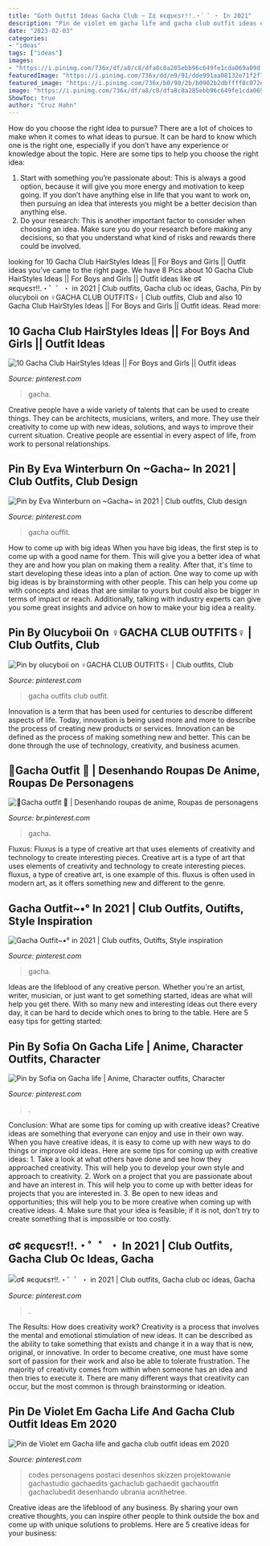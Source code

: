 ```yaml
---
title: "Goth Outfit Ideas Gacha Club ~ Σ¢ яєqυєѕт!!.・゜゜・ In 2021"
description: "Pin de violet em gacha life and gacha club outfit ideas em 2020"
date: "2023-02-03"
categories:
- "ideas"
tags: ["ideas"]
images:
- "https://i.pinimg.com/736x/df/a8/c8/dfa8c8a285ebb96c649fe1cda069a09d.jpg"
featuredImage: "https://i.pinimg.com/736x/dd/e9/91/dde991aa08132e71f2f74ceff552d257.jpg"
featured_image: "https://i.pinimg.com/736x/b0/90/2b/b0902b2dbffff8c072efbe1b1fa0cb4c.jpg"
image: "https://i.pinimg.com/736x/df/a8/c8/dfa8c8a285ebb96c649fe1cda069a09d.jpg"
ShowToc: true
author: "Cruz Hahn"
---
```



How do you choose the right idea to pursue?
There are a lot of choices to make when it comes to what ideas to pursue. It can be hard to know which one is the right one, especially if you don’t have any experience or knowledge about the topic. Here are some tips to help you choose the right idea: 
1. Start with something you’re passionate about: This is always a good option, because it will give you more energy and motivation to keep going. If you don’t have anything else in life that you want to work on, then pursuing an idea that interests you might be a better decision than anything else. 
2. Do your research: This is another important factor to consider when choosing an idea. Make sure you do your research before making any decisions, so that you understand what kind of risks and rewards there could be involved. 

	

		
looking for 10 Gacha Club HairStyles Ideas || For Boys and Girls || Outfit ideas you've came to the right page. We have 8 Pics about 10 Gacha Club HairStyles Ideas || For Boys and Girls || Outfit ideas like σ¢ яєqυєѕт!!.・゜゜・ in 2021 | Club outfits, Gacha club oc ideas, Gacha, Pin by olucyboii on ‍♀️GACHA CLUB OUTFITS‍♀️ | Club outfits, Club and also 10 Gacha Club HairStyles Ideas || For Boys and Girls || Outfit ideas. Read more:
		
    
## 10 Gacha Club HairStyles Ideas || For Boys And Girls || Outfit Ideas

<img loading=lazy src="https://i.pinimg.com/736x/dd/e9/91/dde991aa08132e71f2f74ceff552d257.jpg" onerror="this.onerror=null;this.src='https://tse2.mm.bing.net/th?id=OIP.J_E4BUD-XckIdLlch09-zgHaFj&amp;pid=15.1';" alt="10 Gacha Club HairStyles Ideas || For Boys and Girls || Outfit ideas">

_Source: pinterest.com_

>gacha. 

	

Creative people have a wide variety of talents that can be used to create things. They can be architects, musicians, writers, and more. They use their creativity to come up with new ideas, solutions, and ways to improve their current situation. Creative people are essential in every aspect of life, from work to personal relationships.

    
## Pin By Eva Winterburn On ~Gacha~ In 2021 | Club Outfits, Club Design

<img loading=lazy src="https://i.pinimg.com/736x/a2/6f/e6/a26fe621ae57ada1dc0726b9643b6695.jpg" onerror="this.onerror=null;this.src='https://tse1.mm.bing.net/th?id=OIP.YHLZWe735bNjvxxBDRWYVQHaHa&amp;pid=15.1';" alt="Pin by Eva Winterburn on ~Gacha~ in 2021 | Club outfits, Club design">

_Source: pinterest.com_

>gacha ouffit. 

	

How to come up with big ideas
When you have big ideas, the first step is to come up with a good name for them. This will give you a better idea of what they are and how you plan on making them a reality. After that, it's time to start developing these ideas into a plan of action.
One way to come up with big ideas is by brainstorming with other people. This can help you come up with concepts and ideas that are similar to yours but could also be bigger in terms of impact or reach. Additionally, talking with industry experts can give you some great insights and advice on how to make your big idea a reality.

    
## Pin By Olucyboii On ‍♀️GACHA CLUB OUTFITS‍♀️ | Club Outfits, Club

<img loading=lazy src="https://i.pinimg.com/736x/df/a8/c8/dfa8c8a285ebb96c649fe1cda069a09d.jpg" onerror="this.onerror=null;this.src='https://tse4.mm.bing.net/th?id=OIP.iyW8AeIDhbgC9fEjRUNCfQHaFh&amp;pid=15.1';" alt="Pin by olucyboii on ‍♀️GACHA CLUB OUTFITS‍♀️ | Club outfits, Club">

_Source: pinterest.com_

>gacha outfits club outfit. 

	

Innovation is a term that has been used for centuries to describe different aspects of life. Today, innovation is being used more and more to describe the process of creating new products or services. Innovation can be defined as the process of making something new and better. This can be done through the use of technology, creativity, and business acumen.

    
## 🌱Gacha Outfit 🌱 | Desenhando Roupas De Anime, Roupas De Personagens

<img loading=lazy src="https://i.pinimg.com/736x/b0/90/2b/b0902b2dbffff8c072efbe1b1fa0cb4c.jpg" onerror="this.onerror=null;this.src='https://tse1.mm.bing.net/th?id=OIP.rqEMC854CYfzUJ5jYCdPLwHaHa&amp;pid=15.1';" alt="🌱Gacha outfit 🌱 | Desenhando roupas de anime, Roupas de personagens">

_Source: br.pinterest.com_

>gacha. 

	

Fluxus: Fluxus is a type of creative art that uses elements of creativity and technology to create interesting pieces.
Creative art is a type of art that uses elements of creativity and technology to create interesting pieces. fluxus, a type of creative art, is one example of this. fluxus is often used in modern art, as it offers something new and different to the genre.

    
## Gacha Outfit~•° In 2021 | Club Outfits, Outifts, Style Inspiration

<img loading=lazy src="https://i.pinimg.com/736x/40/90/14/4090140bb29d09b0fe8bf275404b97a0.jpg" onerror="this.onerror=null;this.src='https://tse4.mm.bing.net/th?id=OIP.uRCqmVsm8K4txMQlkuuUQQHaHT&amp;pid=15.1';" alt="Gacha Outfit~•° in 2021 | Club outfits, Outifts, Style inspiration">

_Source: pinterest.com_

>gacha. 

	

Ideas are the lifeblood of any creative person. Whether you're an artist, writer, musician, or just want to get something started, ideas are what will help you get there. With so many new and interesting ideas out there every day, it can be hard to decide which ones to bring to the table. Here are 5 easy tips for getting started: 

    
## Pin By Sofia On Gacha Life | Anime, Character Outfits, Character

<img loading=lazy src="https://i.pinimg.com/736x/11/78/c7/1178c7ee280efe31fcb13b95b15dbbac.jpg" onerror="this.onerror=null;this.src='https://tse4.mm.bing.net/th?id=OIP.M8QBL93sPWHNWEh-anyxUAHaJ3&amp;pid=15.1';" alt="Pin by Sofia on Gacha life | Anime, Character outfits, Character">

_Source: pinterest.com_

>. 

	

Conclusion: What are some tips for coming up with creative ideas?
Creative ideas are something that everyone can enjoy and use in their own way. When you have creative ideas, it is easy to come up with new ways to do things or improve old ideas. Here are some tips for coming up with creative ideas: 1. Take a look at what others have done and see how they approached creativity. This will help you to develop your own style and approach to creativity. 2. Work on a project that you are passionate about and have an interest in. This will help you to come up with better ideas for projects that you are interested in. 3. Be open to new ideas and opportunities; this will help you to be more creative when coming up with creative ideas. 4. Make sure that your idea is feasible; if it is not, don’t try to create something that is impossible or too costly. 
    
## σ¢ яєqυєѕт!!.・゜゜・ In 2021 | Club Outfits, Gacha Club Oc Ideas, Gacha

<img loading=lazy src="https://i.pinimg.com/736x/c9/d6/5d/c9d65d1223051de024f536bb1d1d0f29.jpg" onerror="this.onerror=null;this.src='https://tse3.mm.bing.net/th?id=OIP.87R84Uf6RyB87K4AbbBM1QHaL5&amp;pid=15.1';" alt="σ¢ яєqυєѕт!!.・゜゜・ in 2021 | Club outfits, Gacha club oc ideas, Gacha">

_Source: pinterest.com_

>. 

	

The Results: How does creativity work?
Creativity is a process that involves the mental and emotional stimulation of new ideas. It can be described as the ability to take something that exists and change it in a way that is new, original, or innovative. In order to become creative, one must have some sort of passion for their work and also be able to tolerate frustration. The majority of creativity comes from within when someone has an idea and then tries to execute it. There are many different ways that creativity can occur, but the most common is through brainstorming or ideation.

    
## Pin De Violet Em Gacha Life And Gacha Club Outfit Ideas Em 2020

<img loading=lazy src="https://i.pinimg.com/736x/71/76/bc/7176bc3f67c19dedd2361653557dc7df.jpg" onerror="this.onerror=null;this.src='https://tse1.mm.bing.net/th?id=OIP.XYu04wfd4rh6DQ9_w2ot8gHaHa&amp;pid=15.1';" alt="Pin de Violet em Gacha life and gacha club outfit ideas em 2020">

_Source: pinterest.com_

>codes personagens postaci desenhos skizzen projektowanie gachastudio gachaedits gachaclub gachaedit gachaoutfit gachaclubedit desenhando ubrania acnithetree. 

	

Creative ideas are the lifeblood of any business. By sharing your own creative thoughts, you can inspire other people to think outside the box and come up with unique solutions to problems. Here are 5 creative ideas for your business: 

